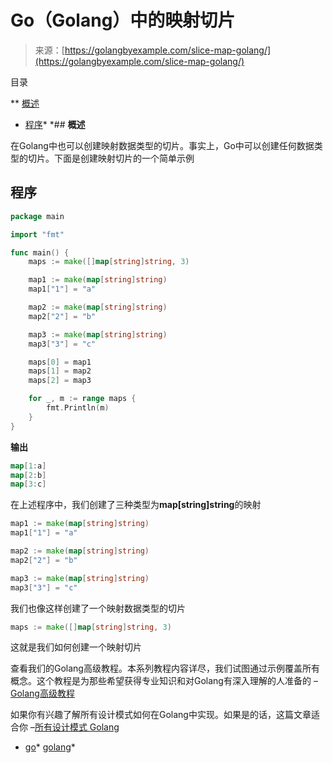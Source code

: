 <!--yml

类别：未分类

日期：2024-10-13 06:39:51

-->

# Go（Golang）中的映射切片

> 来源：[https://golangbyexample.com/slice-map-golang/](https://golangbyexample.com/slice-map-golang/)

目录

**   [概述](#Overview "Overview")

+   [程序](#Program "Program")*  *## **概述**

在Golang中也可以创建映射数据类型的切片。事实上，Go中可以创建任何数据类型的切片。下面是创建映射切片的一个简单示例

## **程序**

```go
package main

import "fmt"

func main() {
	maps := make([]map[string]string, 3)

	map1 := make(map[string]string)
	map1["1"] = "a"

	map2 := make(map[string]string)
	map2["2"] = "b"

	map3 := make(map[string]string)
	map3["3"] = "c"

	maps[0] = map1
	maps[1] = map2
	maps[2] = map3

	for _, m := range maps {
		fmt.Println(m)
	}
}
```

**输出**

```go
map[1:a]
map[2:b]
map[3:c]
```

在上述程序中，我们创建了三种类型为**map[string]string**的映射

```go
map1 := make(map[string]string)
map1["1"] = "a"

map2 := make(map[string]string)
map2["2"] = "b"

map3 := make(map[string]string)
map3["3"] = "c"
```

我们也像这样创建了一个映射数据类型的切片

```go
maps := make([]map[string]string, 3)
```

这就是我们如何创建一个映射切片

查看我们的Golang高级教程。本系列教程内容详尽，我们试图通过示例覆盖所有概念。这个教程是为那些希望获得专业知识和对Golang有深入理解的人准备的 – [Golang高级教程](https://golangbyexample.com/golang-comprehensive-tutorial/)

如果你有兴趣了解所有设计模式如何在Golang中实现。如果是的话，这篇文章适合你 –[所有设计模式 Golang](https://golangbyexample.com/all-design-patterns-golang/)

+   [go](https://golangbyexample.com/tag/go/)*   [golang](https://golangbyexample.com/tag/golang/)*
